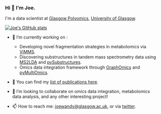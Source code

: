 ### Hi 👋 I'm Joe.

I'm a data scientist at [Glasgow Polyomics](https://www.polyomics.gla.ac.uk/), [University of Glasgow](https://www.gla.ac.uk/).

[![Joe's GitHub stats](https://github-readme-stats.vercel.app/api?username=joewandy)](https://github.com/anuraghazra/github-readme-stats)

- 🔭 I’m currently working on :
  - Developing novel fragmentation strategies in metabolomics via [ViMMS](https://github.com/glasgowcompbio/vimms/tree/master/vimms).
  - Discovering substructures in tandem mass spectrometry data using [MS2LDA](https://ms2lda.org) and [pySubstructures](https://github.com/glasgowcompbio/pySubstructures).
  - Omics data integration framework through [GraphOmics](https://graphomics.glasgowcompbio.org/) and [pyMultiOmics](https://github.com/glasgowcompbio/pyMultiOmics/).

- 📝 You can find my [list of publications here](https://scholar.google.com/citations?user=K6nz3aoAAAAJ).

- 👯 I’m looking to collaborate on omics data integration, metabolomics data analysis, and any other interesting project!

- 📫 How to reach me: joewandy@glasgow.ac.uk, or via [twitter](https://twitter.com/joe__wandy).
